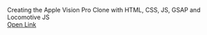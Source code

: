Creating the Apple Vision Pro Clone with HTML, CSS, JS, GSAP and Locomotive JS<br>
<a href="https://baisampayan.github.io/Magma-Projects/" target="_blank"> Open Link</a>
